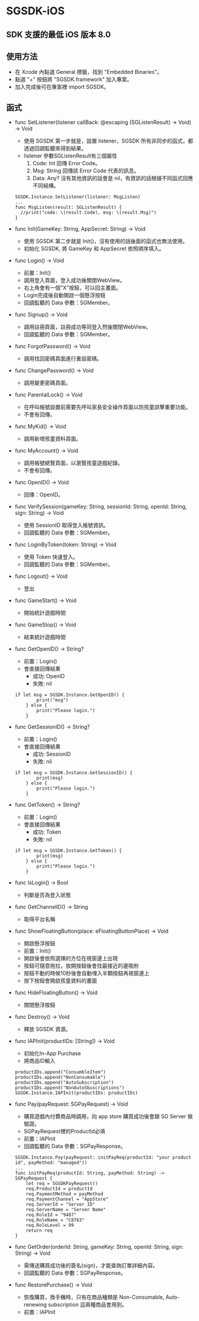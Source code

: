 # SGSDK-iOS

## SDK 支援的最低 iOS 版本 8.0

## 使用方法
  - 在 Xcode 內點選 General 標籤，找到 "Embedded Binaries"。
  - 點選 "+" 按鈕將 "SGSDK.framework" 加入專案。
  - 加入完成後可在專案裡 import SGSDK。

## 函式
  - func SetListener(listener callBack: @escaping (SGListenResult) -> Void) -> Void
    - 使用 SGSDK 第一步就是，設置 listener，SGSDK 所有非同步的函式，都透過回調監聽來得到結果。
    - listener 參數SGListenResult有三個屬性
      1. Code: Int 回傳 Error Code。
      2. Msg: String 回傳該 Error Code 代表的訊息。
      3. Data: Any? 沒有其他資訊的話會是 nil，有資訊的話根據不同函式回應不同結構。

    ```
    SGSDK.Instance.SetListener(listener: MsgListen)
    ...
    func MsgListen(result: SGListenResult) {
      //print("code: \(result.Code), msg: \(result.Msg)")
    }
    ```
  - func Init(GameKey: String, AppSecret: String) -> Void
    - 使用 SGSDK 第二步就是 Init()，沒有使用的話後面的函式也無法使用。
    - 初始化 SGSDK, 將 GameKey 和 AppSecret 依照順序填入。

  - func Login() -> Void
    - 前置：Init()
    - 調用登入頁面，登入成功後關閉WebView。
    - 右上角會有一個"X"按鈕，可以回主畫面。
    - Login完成後自動開啟一個懸浮按鈕
    - 回調監聽的 Data 參數：SGMember。

  - func Signup() -> Void
    - 調用註冊頁面，註冊成功等同登入然後關閉WebView。
    - 回調監聽的 Data 參數：SGMember。

  - func ForgotPassword() -> Void
    - 調用找回密碼頁面進行重設密碼。

  - func ChangePassword() -> Void
    - 調用變更密碼頁面。

  - func ParentalLock() -> Void
    - 在呼叫帳號設置前需要先呼叫家長安全操作頁面以防孩童誤擊重要功能。
    - 不會有回傳。

  - func MyKid() -> Void
    - 調用新增孩童資料頁面。

  - func MyAccount() -> Void
    - 調用帳號總覽頁面，以瀏覽孩童遊戲紀錄。
    - 不會有回傳。

  - func OpenID() -> Void
    - 回傳：OpenID。

  - func VerifySession(gameKey: String, sessionId: String, openId: String, sign: String) -> Void
    - 使用 SessionID 取得登入帳號資訊。
    - 回調監聽的 Data 參數：SGMember。

  - func LoginByToken(token: String) -> Void
    - 使用 Token 快速登入。
    - 回調監聽的 Data 參數：SGMember。

  - func Logout() -> Void
    - 登出

  - func GameStart() -> Void
    - 開始統計遊戲時間

  - func GameStop() -> Void
    - 結束統計遊戲時間

  - func GetOpenID() -> String?
    - 前置：Login()
    - 會直接回傳結果
      - 成功: OpenID
      - 失敗: nil
    ```
    if let msg = SGSDK.Instance.GetOpenID() {
            print("msg")
        } else {
            print("Please login.")
        }
    ```

  - func GetSessionID() -> String?
    - 前置：Login()
    - 會直接回傳結果
      - 成功: SessionID
      - 失敗: nil
    ```
    if let msg = SGSDK.Instance.GetSessionID() {
            print(msg)
        } else {
            print("Please login.")
        }
    ```

  - func GetToken() -> String?
    - 前置：Login()
    - 會直接回傳結果
      - 成功: Token
      - 失敗: nil
    ```
    if let msg = SGSDK.Instance.GetToken() {
            print(msg)
        } else {
            print("Please login.")
        }
    ```

  - func IsLogin() -> Bool
    - 判斷是否為登入狀態

  - func GetChannelID() -> String
    - 取得平台名稱

  - func ShowFloatingButton(place: eFloatingButtonPlace) -> Void
    - 開啟懸浮按鈕
    - 前置：Init()
    - 開啟後會依照選擇的方位在視窗邊上出現
    - 按鈕可隨意拖拉，放開按鈕後會找最接近的邊吸附
    - 按鈕不動的時候10秒後會自動埋入半顆按鈕再視窗邊上
    - 按下按鈕會開啟孩童資料的畫面

  - func HideFloatingButton() -> Void
    - 關閉懸浮按鈕

  - func Destroy() -> Void
    - 釋放 SGSDK 資源。

  - func IAPInit(productIDs: [String]) -> Void
    - 初始化In-App Purchase
    - 將商品ID輸入
    ```
    productIDs.append("ConsumbleItem")
    productIDs.append("NonConsumable")
    productIDs.append("AutoSubscription")
    productIDs.append("NonAutoSbuscriptions")
    SGSDK.Instance.IAPInit(productIDs: productIDs)
    ```

  - func Pay(payRequest: SGPayRequest) -> Void
    - 購買遊戲內付費商品時調用，向 app store 購買成功後會跟 SG Server 做驗證。
    - SGPayRequest裡的ProductId必填
    - 前置：IAPInit
    - 回調監聽的 Data 參數：SGPayResponse。
    ```
    SGSDK.Instance.Pay(payRequest: initPayReq(productId: "your product id", payMethod: "managed"))
    ...
    func initPayReq(productId: String, payMethod: String) -> SGPayRequest {
        let req = SGSDKPayRequest()
        req.ProductId = productId
        req.PaymentMethod = payMethod
        req.PaymentChannel = "AppStore"
        req.ServerId = "Server ID"
        req.ServerName = "Server Name"
        req.RoleId = "9487"
        req.RoleName = "C8763"
        req.RoleLevel = 99
        return req
    }
    ```

  - func GetOrder(orderId: String, gameKey: String, openId: String, sign: String) -> Void
    - 需傳送購買成功後的簽名(sign)，才能查詢訂單詳細內容。
    - 回調監聽的 Data 參數：SGPayResponse。

  - func RestorePurchase() -> Void
    - 恢復購買，換手機時，只有在商品種類是 Non-Consumable, Auto-renewing subscription 這兩種商品會用到。
    - 前置：IAPInit

